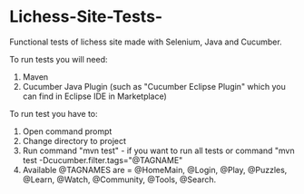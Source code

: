 # Lichess-Site-Tests-
Functional tests of lichess site made with Selenium, Java and Cucumber.

To run tests you will need:
1. Maven
2. Cucumber Java Plugin (such as "Cucumber Eclipse Plugin" which you can find in Eclipse IDE in Marketplace)

To run test you have to:
1. Open command prompt
2. Change directory to project
3. Run command "mvn test" - if you want to run all tests or command "mvn test -Dcucumber.filter.tags="@TAGNAME"
4. Available @TAGNAMES are =  @HomeMain, @Login, @Play, @Puzzles, @Learn, @Watch, @Community, @Tools, @Search.
